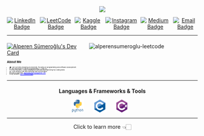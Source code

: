 <div id="header" align="center">
  <img src="https://media.giphy.com/media/SHjOSDkKZ18qOHA5B5/giphy.gif" width="60"/>

  <div id="badges" style="display: flex; justify-content: center; align-items: center; gap: 8px; margin-top: 10px;">
  <a href="https://www.linkedin.com/in/alperensumeroglu/">
    <img src="https://img.shields.io/badge/LinkedIn-blue?style=flat&logo=linkedin&logoColor=white" alt="LinkedIn Badge" style="height: 20px;"/>
  </a>
  <a href="https://leetcode.com/alperensumeroglu/">
    <img src="https://img.shields.io/badge/LeetCode-FFA116?style=flat&logo=leetcode&logoColor=black" alt="LeetCode Badge" style="height: 20px;"/>
  </a>
  <a href="https://www.kaggle.com/alperensmerolu">
    <img src="https://img.shields.io/badge/Kaggle-20BEFF?style=flat&logo=kaggle&logoColor=white" alt="Kaggle Badge" style="height: 20px;"/>
  </a>
  <a href="https://www.instagram.com/alperen_sumeroglu/">
    <img src="https://img.shields.io/badge/Instagram-E4405F?style=flat&logo=instagram&logoColor=white" alt="Instagram Badge" style="height: 20px;"/>
  </a>
  <a href="https://medium.com/@alperensumeroglu">
    <img src="https://img.shields.io/badge/Medium-black?style=flat&logo=medium&logoColor=white" alt="Medium Badge" style="height: 20px; width: 80px;"/>
  </a>
  <a href="mailto:alperensumeroglu@gmail.com">
    <img src="https://img.shields.io/badge/Email-D14836?style=flat&logo=gmail&logoColor=white" alt="Email Badge" style="height: 20px;"/>
  </a>
</div>

  </div>
</div>


---

<div style="display: flex; justify-content: center; align-items: flex-start; gap: 20px; margin-top: 20px;">
  <!-- Daily.dev card -->
  <a href="https://app.daily.dev/alperensumeroglu">
    <img src="https://api.daily.dev/devcards/v2/AdGr8J8AzXW7kvWDM87LO.png?type=wide&r=hez" width="400" alt="Alperen Sümeroğlu's Dev Card"/>
</a>

<!-- LeetCode Stats Card -->
<img src="https://leetcard.jacoblin.cool/alperensumeroglu?theme=dark&font=Karma&ext=heatmap" alt="alperensumeroglu-leetcode" width="320" />
</div>

 <!-- About Me Section -->
<div>
  <h3 style="font-size: 8px;">About Me</h3>
  <ul style="font-size: 4px; line-height: 0.9;">
    <li>🎓 I am currently studying at university, focusing on programming and software development.</li>
    <li>📌 I am interested in Python programming, C, and C#.</li>
    <li>⚡ In my free time, I enjoy reading tech articles and improving my coding skills.</li>
    <li>💻 I love writing code and learning new technologies.</li>
    <li>📧 How to reach me: <a href="mailto:alperennsumeroglu@gmail.com" style="color:blue; font-size: 4px;">alperensumeroglu@gmail.com</a></li>
    <li>🌐 My website: <a href="https://bento.me/alperensumeroglu" style="color:blue; font-size: 4px;">alperensumeroglu</a></li>
  </ul>
</div>

---

<!-- Languages and Tools Section -->
<div>
  <h3 align="center" style="font-size: 14px;">Languages & Frameworks & Tools</h3>
</div>
  <div align="center" style="display: flex; justify-content: center; gap: 10px; margin-top: 10px;">
    <img src="https://github.com/devicons/devicon/blob/master/icons/python/python-original-wordmark.svg" title="Python" alt="Python" width="35" height="35"/>&nbsp;
    <img src="https://github.com/devicons/devicon/blob/master/icons/c/c-original.svg" title="C" alt="C" width="35" height="35"/>&nbsp;
    <img src="https://github.com/devicons/devicon/blob/master/icons/csharp/csharp-original.svg" title="C#" alt="C#" width="35" height="35"/>&nbsp;
  </div>
</div>

---

<div style="text-align: center;">
  <details>
    <summary style="display: inline-block; cursor: pointer;">Click to learn more 👈🏻</summary>
  
  <!-- My Stats Section -->
<div align="center" style="margin-top: 20px;">
  <h3>🔥 My Stats 🔥</h3>
  <!-- GitHub Stats -->
  <img align="center" src="https://github-readme-stats.vercel.app/api?username=alperensumeroglu&hide=stars&count_private=true&show_icons=true&theme=tokyonight&border_radius=20" alt="GitHub Stats" style="width: 225px;"/>

<!-- Most Used Languages -->
<img align="center" src="https://github-readme-stats.vercel.app/api/top-langs/?username=alperensumeroglu&layout=compact&show_icons=true&theme=tokyonight&border_radius=20" alt="Most Used Languages" style="width: 225px;"/>

<!-- Snake Animation -->
<img align="center" src="https://github.com/alperensumeroglu/alperensumeroglu/blob/main/github-contribution-grid-snake-dark.svg" alt="Contribution Snake" style="width: 380px;"/>
</div>

<!-- Profile Views -->
<p align="center" style="margin-top: 20px;">
  <img src="https://komarev.com/ghpvc/?username=alperensumeroglu&label=Profile%20views&color=0e75b6&style=flat" alt="Profile Views" style="width: 80px;"/>
</p>






